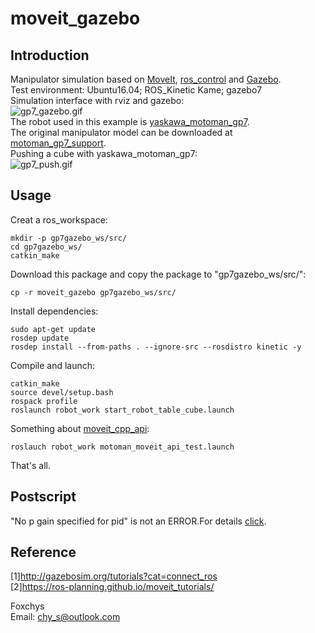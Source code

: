 # moveit_gazebo  
## Introduction
Manipulator simulation based on [MoveIt](https://moveit.ros.org/), [ros_control](http://wiki.ros.org/ros_control) and [Gazebo](http://gazebosim.org/).  
Test environment: Ubuntu16.04; ROS_Kinetic Kame; gazebo7  
Simulation interface with rviz and gazebo:  
![gp7_gazebo.gif](https://raw.githubusercontent.com/foxchys/ROS_Study/master/moveit_gazebo/pictures/gp7_gazebo.gif)  
The robot used in this example is [yaskawa_motoman_gp7](https://www.motoman.com/en-us/products/robots/industrial/assembly-handling/gp-series/gp7).  
The original manipulator model can be downloaded at [motoman_gp7_support](https://github.com/ros-industrial/motoman/tree/kinetic-devel/motoman_gp7_support).  
Pushing a cube with yaskawa_motoman_gp7:  
![gp7_push.gif](https://raw.githubusercontent.com/foxchys/ROS_Study/master/moveit_gazebo/pictures/gp7_push.gif)  
## Usage  
Creat a ros_workspace:  
```
mkdir -p gp7gazebo_ws/src/
cd gp7gazebo_ws/
catkin_make
```  
Download this package and copy the package to "gp7gazebo_ws/src/":  
```
cp -r moveit_gazebo gp7gazebo_ws/src/
```  
Install dependencies:  
```
sudo apt-get update
rosdep update
rosdep install --from-paths . --ignore-src --rosdistro kinetic -y
```  
Compile and launch:  
```
catkin_make
source devel/setup.bash
rospack profile
roslaunch robot_work start_robot_table_cube.launch
```  
Something about [moveit_cpp_api](http://docs.ros.org/kinetic/api/moveit_tutorials/html/doc/move_group_interface/move_group_interface_tutorial.html#getting-started):  
```
roslauch robot_work motoman_moveit_api_test.launch
```  

That's all.  

## Postscript  
"No p gain specified for pid" is not an ERROR.For details [click](https://answers.ros.org/question/293830/what-is-the-fix-for-no-p-gain-specified-for-pid-namespace-gazebo_ros_controlpid_gainsback_right_wheel_joint-ros-melodic/).  

## Reference  
[1]http://gazebosim.org/tutorials?cat=connect_ros  
[2]https://ros-planning.github.io/moveit_tutorials/  



Foxchys  
Email: chy_s@outlook.com
